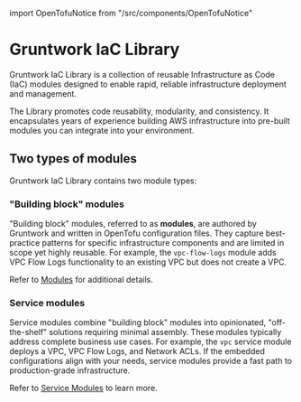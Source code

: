 import OpenTofuNotice from "/src/components/OpenTofuNotice"

# Gruntwork IaC Library

Gruntwork IaC Library is a collection of reusable Infrastructure as Code (IaC) modules designed to enable rapid, reliable infrastructure deployment and management.

The Library promotes code reusability, modularity, and consistency. It encapsulates years of experience building AWS infrastructure into pre-built modules you can integrate into your environment.

## Two types of modules

Gruntwork IaC Library contains two module types:

### "Building block" modules

"Building block" modules, referred to as **modules**, are authored by Gruntwork and written in OpenTofu configuration files. They capture best-practice patterns for specific infrastructure components and are limited in scope yet highly reusable. For example, the `vpc-flow-logs` module adds VPC Flow Logs functionality to an existing VPC but does not create a VPC.

Refer to [Modules](/2.0/docs/library/concepts/modules) for additional details.

### Service modules

Service modules combine "building block"  modules into opinionated, "off-the-shelf" solutions requiring minimal assembly. These modules typically address complete business use cases. For example, the `vpc` service module deploys a VPC, VPC Flow Logs, and Network ACLs. If the embedded configurations align with your needs, service modules provide a fast path to production-grade infrastructure.

Refer to [Service Modules](/2.0/docs/library/concepts/service-modules) to learn more.

